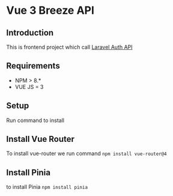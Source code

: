 # Vue 3 Breeze API

## Introduction 
This is frontend project which call [Laravel Auth API](https://github.com/ratnesh-gupta/laravel-auth-api) 

## Requirements
- NPM > 8.*
- VUE JS = 3

## Setup 
Run command to install




## Install Vue Router
To install vue-router we run command ``npm install vue-router@4``

## Install Pinia
to install Pinia ``npm install pinia``
